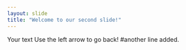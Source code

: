 ```yaml
---
layout: slide
title: "Welcome to our second slide!"
---
```

Your text
Use the left arrow to go back!
#another line added.